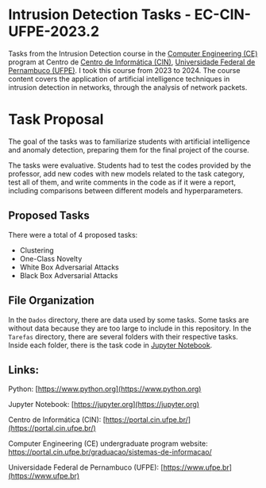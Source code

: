 # Intrusion Detection Tasks - EC-CIN-UFPE-2023.2
Tasks from the Intrusion Detection course in the [Computer Engineering (CE)](https://portal.cin.ufpe.br/graduacao/#engenharia-da-computacao) program at Centro de [Centro de Informática (CIN)](https://portal.cin.ufpe.br/), [Universidade Federal de Pernambuco (UFPE)](https://www.ufpe.br/). I took this course from 2023 to 2024. The course content covers the application of artificial intelligence techniques in intrusion detection in networks, through the analysis of network packets.

# Task Proposal
The goal of the tasks was to familiarize students with artificial intelligence and anomaly detection, preparing them for the final project of the course.

The tasks were evaluative. Students had to test the codes provided by the professor, add new codes with new models related to the task category, test all of them, and write comments in the code as if it were a report, including comparisons between different models and hyperparameters.

## Proposed Tasks
There were a total of 4 proposed tasks:
- Clustering
- One-Class Novelty
- White Box Adversarial Attacks
- Black Box Adversarial Attacks

## File Organization
In the `Dados` directory, there are data used by some tasks. Some tasks are without data because they are too large to include in this repository.
In the `Tarefas` directory, there are several folders with their respective tasks. Inside each folder, there is the task code in [Jupyter Notebook](https://jupyter.org).

## Links:

Python: [https://www.python.org](https://www.python.org)

Jupyter Notebook: [https://jupyter.org](https://jupyter.org)

Centro de Informática (CIN): [https://portal.cin.ufpe.br/](https://portal.cin.ufpe.br/)

Computer Engineering (CE) undergraduate program website: https://portal.cin.ufpe.br/graduacao/sistemas-de-informacao/

Universidade Federal de Pernambuco (UFPE): [https://www.ufpe.br](https://www.ufpe.br)
